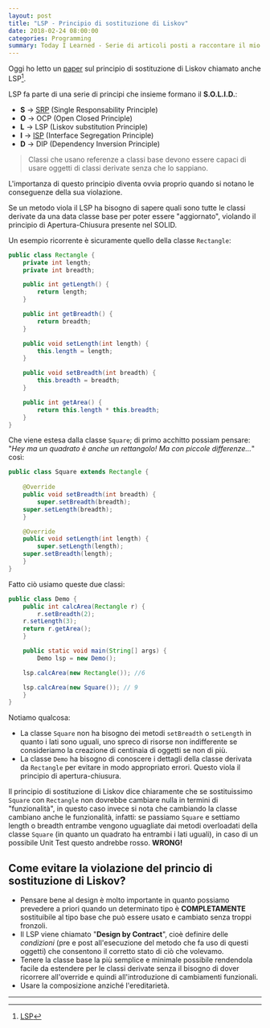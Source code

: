 ```yaml
---
layout: post
title: "LSP - Principio di sostituzione di Liskov"
date: 2018-02-24 08:00:00
categories: Programming
summary: Today I Learned - Serie di articoli posti a raccontare il mio percorso di studio giornaliero in cui cercherò di riassumere concetti tecnici e non ~ 
---
```


Oggi ho letto un [paper](https://drive.google.com/file/d/0BwhCYaYDn8EgNzAzZjA5ZmItNjU3NS00MzQ5LTkwYjMtMDJhNDU5ZTM0MTlh/view) sul principio di sostituzione di Liskov chiamato anche LSP[^1].

LSP fa parte di una serie di principi che insieme formano il **S.O.L.I.D.**:

* **S** -> [SRP](https://dlion.it/til-srp/) (Single Responsability Principle)
* **O** -> OCP (Open Closed Principle)
* **L** -> LSP (Liskov substitution Principle)
* **I** -> [ISP](https://dlion.it/til-sip/) (Interface Segregation Principle)
* **D** -> DIP (Dependency Inversion Principle)

> Classi che usano referenze a classi base devono essere capaci di usare oggetti di classi derivate senza che lo sappiano.

L'importanza di questo principio diventa ovvia proprio quando si notano le conseguenze della sua violazione.

Se un metodo viola il LSP ha bisogno di sapere quali sono tutte le classi derivate da una data classe base per poter essere "aggiornato", violando il principio di Apertura-Chiusura presente nel SOLID.

Un esempio ricorrente è sicuramente quello della classe `Rectangle`:

```java
public class Rectangle {
    private int length;
    private int breadth;

    public int getLength() {
        return length;
    }

    public int getBreadth() {
        return breadth;
    }

    public void setLength(int length) {
        this.length = length;
    }

    public void setBreadth(int breadth) {
        this.breadth = breadth;
    }

    public int getArea() {
        return this.length * this.breadth;
    }
}
```

Che viene estesa dalla classe `Square`; di primo acchitto possiam pensare: "*Hey ma un quadrato è anche un rettangolo! Ma con piccole differenze...*" così:

```java
public class Square extends Rectangle {
    
    @Override
    public void setBreadth(int breadth) {
        super.setBreadth(breadth);
	super.setLength(breadth);
    }

    @Override
    public void setLength(int length) {
        super.setLength(length);
	super.setBreadth(length);
    }
}
```

Fatto ciò usiamo queste due classi:

```java
public class Demo {
    public int calcArea(Rectangle r) {
        r.setBreadth(2);
	r.setLength(3);
	return r.getArea();
    }

    public static void main(String[] args) {
        Demo lsp = new Demo();

	lsp.calcArea(new Rectangle()); //6

	lsp.calcArea(new Square()); // 9
    }
}

```

Notiamo qualcosa:

* La classe `Square` non ha bisogno dei metodi `setBreadth` o `setLength` in quanto i lati sono uguali, uno spreco di risorse non indifferente se consideriamo la creazione di centinaia di oggetti se non di più.
* La classe `Demo` ha bisogno di conoscere i dettagli della classe derivata da `Rectangle` per evitare in modo appropriato errori. Questo viola il principio di apertura-chiusura.

Il principio di sostituzione di Liskov dice chiaramente che se sostituissimo `Square` con `Rectangle` non dovrebbe cambiare nulla in termini di "funzionalità", in questo caso invece si nota che cambiando la classe cambiano anche le funzionalità, infatti: se passiamo `Square` e settiamo length o breadth entrambe vengono uguagliate dai metodi overloadati della classe `Square` (in quanto un quadrato ha entrambi i lati uguali), in caso di un possibile Unit Test questo andrebbe rosso. **WRONG!**

## Come evitare la violazione del princio di sostituzione di Liskov?

* Pensare bene al design è molto importante in quanto possiamo prevedere a priori quando un determinato tipo è **COMPLETAMENTE** sostituibile al tipo base che può essere usato e cambiato senza troppi fronzoli.
* Il LSP viene chiamato "**Design by Contract**", cioè definire delle *condizioni* (pre e post all'esecuzione del metodo che fa uso di questi oggetti) che consentono il corretto stato di ciò che volevamo.
* Tenere la classe base la più semplice e minimale possibile rendendola facile da estendere per le classi derivate senza il bisogno di dover ricorrere all'override e quindi all'introduzione di cambiamenti funzionali.
* Usare la composizione anziché l'ereditarietà.

---

[^1]: [LSP](https://it.wikipedia.org/wiki/Principio_di_sostituzione_di_Liskov)
